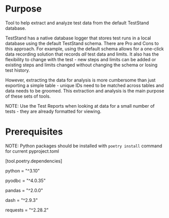 # Purpose
Tool to help extract and analyze test data from the default TestStand database.

TestStand has a native database logger that stores test runs in a local database using the default TestStand schema. There are Pro and Cons to this approach. For example, using the default schema allows for a one-click data recording solution that records *all* test data and limits. It also has the flexibility to change with the test - new steps and limits can be added or existing steps and limits changed without changing the schema or losing test history.

However, extracting the data for analysis is more cumbersome than just exporting a simple table - unique IDs need to be matched across tables and data needs to be groomed. This extraction and analysis is the main purpose of these sets of tools.

NOTE: Use the Test Reports when looking at data for a small number of tests - they are already formatted for viewing.

# Prerequisites
NOTE: Python packages should be installed with `poetry install` command for current pyproject.toml

[tool.poetry.dependencies]

python = "^3.10"

pyodbc = "^4.0.35"

pandas = "^2.0.0"

dash = "^2.9.3"

requests = "^2.28.2"
